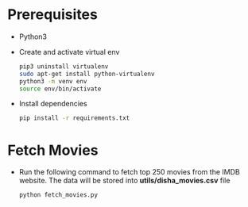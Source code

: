# Prerequisites

- Python3

- Create and activate virtual env

  ```bash
  pip3 uninstall virtualenv
  sudo apt-get install python-virtualenv
  python3 -m venv env
  source env/bin/activate
  ```

- Install dependencies

  ```bash
  pip install -r requirements.txt
  ```

# Fetch Movies

- Run the following command to fetch top 250 movies from the IMDB website. The data will be stored into **utils/disha_movies.csv** file

  ```bash
  python fetch_movies.py
  ```
